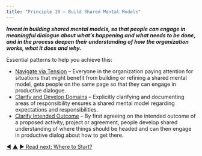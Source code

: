 ```yaml
---
title: "Principle 10 – Build Shared Mental Models"
---
```




**_Invest in building shared mental models, so that people can engage in meaningful dialogue about what’s happening and what needs to be done, and in the process deepen their understanding of how the organization works, what it does and why._**

Essential patterns to help you achieve this:

-   [Navigate via Tension](navigate-via-tension.html.html) – Everyone in the organization paying attention for situations that might benefit from building or refining a shared mental model,  gets people on the same page so that they can engage in productive dialogue.
-   [Clarify and Develop Domains](clarify-and-develop-domains.html.html) – Explicitly clarifying and documenting areas of  responsibility ensures a shared mental model regarding expectations and responsibilities.
-   [Clarify Intended Outcome](clarify-intended-outcome.html.html) – By first agreeing on the intended outcome of a proposed activity, project or agreement, people develop shared understanding of where things should be headed and can then engage in productive dialog about how to get there.


<div class="bottom-nav">
<a href="develop-culture.html" title="Back to: Principle 9 – Intentionally Develop Culture">◀</a> <a href="transformation.html" title="Up: Three Principles for Transformation">▲</a> <a href="where-to-start.html" title="">▶ Read next: Where to Start?</a>
</div>


<script type="text/javascript">
Mousetrap.bind('g n', function() {
    window.location.href = 'where-to-start.html';
    return false;
});
</script>

